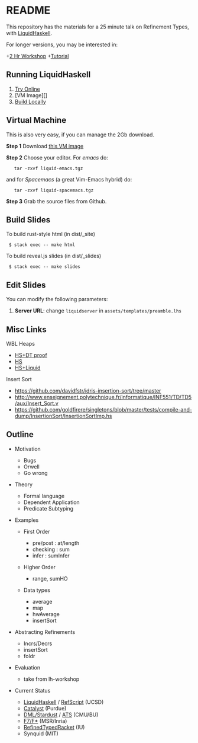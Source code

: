 README
======

This repository has the materials for a 25 minute talk on Refinement Types,
with [LiquidHaskell](https://github.com/ucsd-progsys/liquidhaskell).

For longer versions, you may be interested in:

+[2 Hr Workshop](http://ucsd-progsys.github.io/lh-workshop/)
+[Tutorial](http://ucsd-progsys.github.io/liquidhaskell-tutorial/)


Running LiquidHaskell
---------------------

1. [Try Online][online]
2. [VM Image][]
3. [Build Locally][local]

[online]: (http://ucsd-progsys.github.io/intro-refinement-types)
[local]:(https://github.com/ucsd-progsys/liquidhaskell-tutorial/blob/master/src/01-intro.lhs#L170-L197)
[vm]: http://goto.ucsd.edu/~gridaphobe/LiquidHaskell.ova

Virtual Machine
---------------

This is also very easy, if you can manage the 2Gb download.

**Step 1** Download [this VM image][vm]

**Step 2** Choose your editor. For *emacs* do:

       tar -zxvf liquid-emacs.tgz

and for *Spacemacs* (a great Vim-Emacs hybrid) do:

       tar -zxvf liquid-spacemacs.tgz

**Step 3** Grab the source files from Github.

Build Slides
------------

To build rust-style html (in dist/_site)

     $ stack exec -- make html

To build reveal.js slides (in dist/_slides)

     $ stack exec -- make slides

Edit Slides
-----------

You can modify the following parameters:

1. **Server URL**: change `liquidserver` in `assets/templates/preamble.lhs`


Misc Links
----------

WBL Heaps

+ [HS+DT proof](https://github.com/jstolarek/dep-typed-wbl-heaps-hs/blob/master/src/TwoPassMerge/CombinedProofs.hs#L68)
+ [HS](https://github.com/jstolarek/dep-typed-wbl-heaps-hs/blob/master/src/TwoPassMerge/NoProofs.hs#L96)
+ [HS+Liquid](https://github.com/ucsd-progsys/liquidhaskell/blob/master/tests/pos/WBL.hs#L129)

Insert Sort

+ https://github.com/davidfstr/idris-insertion-sort/tree/master
+ http://www.enseignement.polytechnique.fr/informatique/INF551/TD/TD5/aux/Insert_Sort.v
+ https://github.com/goldfirere/singletons/blob/master/tests/compile-and-dump/InsertionSort/InsertionSortImp.hs


Outline
-------

+ Motivation
  - Bugs
  - Orwell
  - Go wrong

+ Theory
  - Formal language
  - Dependent Application
  - Predicate Subtyping

+ Examples
  * First Order
    - pre/post : at/length
    - checking : sum
    - infer    : sumInfer

  * Higher Order
    - range, sumHO

  * Data types
    - average  
    - map
    - hwAverage
    - insertSort

+ Abstracting Refinements
  - Incrs/Decrs
  - insertSort
  - foldr

+ Evaluation
  - take from lh-workshop

+ Current Status
  - [LiquidHaskell](lh) / [RefScript][rsc] (UCSD)
  - [Catalyst][catalyst] (Purdue)
  - [DML/Stardust][stardust] / [ATS][ats] (CMU/BU)
  - [F7/F*][fstar] (MSR/Inria)
  - [RefinedTypedRacket][rtr] (IU)
  - Synquid (MIT)

[lh]: http://www.refinement-types.org
[rsc]: http://www.refinement-types.org
[stardust]: http://www.mpi-sws.org/~joshua/type-refinements.info/
[ats]: https://github.com/ats-lang/ats-lang.github.io
[fstar]: http://fstar-lang.org
[catalyst]: http://gowthamk.github.io/docs/icfp77-kaki.pdf
[rtr]: http://arxiv.org/abs/1511.07033

